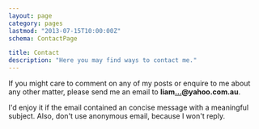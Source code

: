 ```yaml
---
layout: page
category: pages
lastmod: "2013-07-15T10:00:00Z"
schema: ContactPage

title: Contact
description: "Here you may find ways to contact me."
---
```

<p class='lead'>If you might care to comment on any of my posts or enquire to me about any other matter, please send me an email to <strong id="email">liam<a href="http://www.google.com/recaptcha/mailhide/d?k=01Z2CRv5ma4-3OqwA1rCC-BA==&amp;c=bVfOKvHf6rSSTrVlU55bOc8NHlscjmm8LOrQRFPPAkk=" onclick="window.open('http://www.google.com/recaptcha/mailhide/d?k\07501Z2CRv5ma4-3OqwA1rCC-BA\75\75\46c\75bVfOKvHf6rSSTrVlU55bOc8NHlscjmm8LOrQRFPPAkk\075', '', 'toolbar=0,scrollbars=0,location=0,statusbar=0,menubar=0,resizable=0,width=500,height=300'); return false;" title="Reveal this e-mail address">&hellip;</a>@yahoo.com.au</strong>.</p>

I'd enjoy it if the email contained an concise message with a meaningful subject. Also, don't use anonymous email, because I won't reply.
